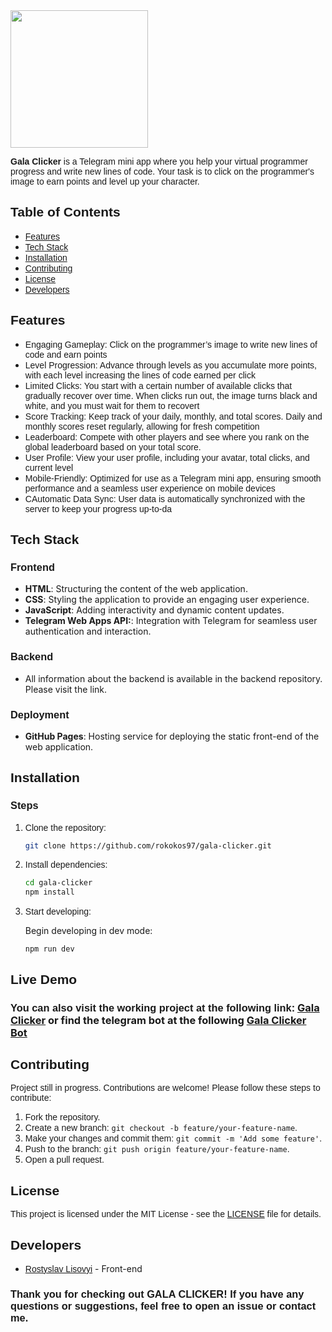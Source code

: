 <link href="https://fonts.googleapis.com/css2?family=Poppins:wght@400;600;700&display=swap" rel="stylesheet">

<style>.poppins {font-family: 'Poppins', sans-serif;}</style>

<img class="center" src="https://rokokos97.github.io/gala-clicker/gala-clicker-cover.webp" width="220">

<span class="poppins">**Gala Clicker** is a Telegram mini app where you help your virtual programmer progress and write new lines of code. Your task is to click on the programmer's image to earn points and level up your character.</span>

## <span class="poppins">Table of Contents</span>

- <span class="poppins">[Features](#span-classpoppinsfeaturesspan)</span>
- <span class="poppins">[Tech Stack](#span-classpoppinstech-stackspan)</span>
- <span class="poppins">[Installation](#span-classpoppinsinstallationspan)</span>
- <span class="poppins">[Contributing](#span-classpoppinscontributingspan)</span>
- <span class="poppins">[License](#span-classpoppinslicensespan)</span>
- <span class="poppins">[Developers](#span-classpoppinsdevelopersspan)</span>

## <span class="poppins">Features</span>

- <span class="poppins">Engaging Gameplay: Click on the programmer’s image to write new lines of code and earn points</span>
- <span class="poppins">Level Progression: Advance through levels as you accumulate more points, with each level increasing the lines of code earned per click</span>
- <span class="poppins">Limited Clicks: You start with a certain number of available clicks that gradually recover over time. When clicks run out, the image turns black and white, and you must wait for them to recovert</span>
- <span class="poppins">Score Tracking: Keep track of your daily, monthly, and total scores. Daily and monthly scores reset regularly, allowing for fresh competition</span>
- <span class="poppins">Leaderboard: Compete with other players and see where you rank on the global leaderboard based on your total score.</span>
- <span class="poppins">User Profile: View your user profile, including your avatar, total clicks, and current level</span>
- <span class="poppins">Mobile-Friendly: Optimized for use as a Telegram mini app, ensuring smooth performance and a seamless user experience on mobile devices</span>
- <span class="poppins">CAutomatic Data Sync: User data is automatically synchronized with the server to keep your progress up-to-da</span>


## <span class="poppins">Tech Stack</span>
### <span class="poppins">Frontend</span>
- **HTML**: Structuring the content of the web application.
- **CSS**: Styling the application to provide an engaging user experience.
- **JavaScript**: Adding interactivity and dynamic content updates.
- **Telegram Web Apps API:**: Integration with Telegram for seamless user authentication and interaction.
### <span class="poppins">Backend</span>
- All information about the backend is available in the backend repository. Please visit the link.

### <span class="poppins">Deployment</span>
- **GitHub Pages**: Hosting service for deploying the static front-end of the web application.

## <span class="poppins">Installation</span>
### <span class="poppins">Steps</span>

1. <span class="poppins">Clone the repository:</span>

    ```bash
    git clone https://github.com/rokokos97/gala-clicker.git
    ```

2. <span class="poppins">Install dependencies:</span>

    ```bash
    cd gala-clicker
    npm install
    ```

3. <span class="poppins">Start developing:</span>

   Begin developing in dev mode:</span>

    ```env
    npm run dev
    ```


## <span class="poppins">Live Demo</span>

### <span class="poppins">You can also visit the working project at the following link:</span> [Gala Clicker](rokokos97.github.io/gala-clicker/) or find the telegram bot at the following [Gala Clicker Bot](https://web.telegram.org/k/#@gala_clicker_bot)

## <span class="poppins">Contributing</span>

<span class="poppins">Project still in progress. Contributions are welcome! Please follow these steps to contribute:</span>

1. <span class="poppins">Fork the repository.</span>
2. <span class="poppins">Create a new branch: `git checkout -b feature/your-feature-name`.</span>
3. <span class="poppins">Make your changes and commit them: `git commit -m 'Add some feature'`.</span>
4. <span class="poppins">Push to the branch: `git push origin feature/your-feature-name`.</span>
5. <span class="poppins"> Open a pull request.</span>

## <span class="poppins">License</span>

<span class="poppins">This project is licensed under the MIT License - see the [LICENSE](LICENSE.txt) file for details.</span>

## <span class="poppins">Developers</span>

- <span class="poppins">[Rostyslav Lisovyi](https://github.com/rokokos97)</span> - Front-end

### <span class="poppins">Thank you for checking out GALA CLICKER! If you have any questions or suggestions, feel free to open an issue or contact me.</span>
